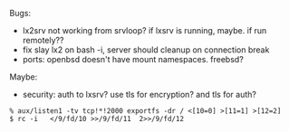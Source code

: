Bugs:
- lx2srv not working from srvloop? if lxsrv is running, maybe.
  if run remotely??
- fix slay lx2 on bash -i, server should cleanup on connection break
- ports: openbsd doesn't have mount namespaces. freebsd?

Maybe:
- security: auth to lxsrv? use tls for encryption? and tls
  for auth?

```
% aux/listen1 -tv tcp!*!2000 exportfs -dr / <[10=0] >[11=1] >[12=2]
$ rc -i   </9/fd/10 >>/9/fd/11  2>>/9/fd/12
```
